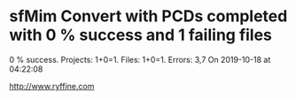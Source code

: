 # sfMim Convert with PCDs completed with 0 % success and 1 failing files

0 % success. Projects: 1+0=1.  Files: 1+0=1. Errors: 3,7  On 2019-10-18 at 04:22:08





http://www.ryffine.com
